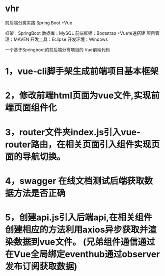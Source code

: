  # vhr



前后端分离实践 Spring Boot +Vue

框架：SpringBoot 数据库：MySQL 前端框架：Bootstrap +Vue快速搭建 项目管理：MAVEN 开发工具：Eclipse 开发环境：Windows

一个基于Springboot的前后端分离项目的 Vue前端代码

# 1，vue-cli脚手架生成前端项目基本框架
# 2，修改前端html页面为vue文件,实现前端页面组件化
# 3，router文件夹index.js引入vue-router路由，在相关页面引入组件实现页面的导航切换。

# 4，swagger 在线文档测试后端获取数据方法是否正确
# 5，创建api.js引入后端api,在相关组件创建相应的方法利用axios异步获取并渲染数据到vue文件。 (兄弟组件通信通过在Vue全局绑定eventhub通过observer发布订阅获取数据)
